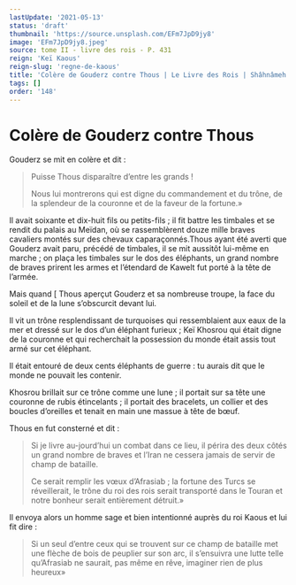 ```yaml
---
lastUpdate: '2021-05-13'
status: 'draft'
thumbnail: 'https://source.unsplash.com/EFm7JpD9jy8'
image: 'EFm7JpD9jy8.jpeg'
source: tome II - livre des rois - P. 431
reign: 'Keï Kaous'
reign-slug: 'regne-de-kaous'
title: 'Colère de Gouderz contre Thous | Le Livre des Rois | Shâhnâmeh'
tags: []
order: '148'
---
```


# Colère de Gouderz contre Thous

Gouderz se mit en colère et dit :

> Puisse Thous disparaître d’entre les grands !
>
> Nous lui montrerons qui est digne du commandement et du trône, de la splendeur de la couronne et de la faveur de la fortune.»

Il avait soixante et dix-huit fils ou petits-fils ; il fit battre les timbales et se rendit du palais au Meïdan, où se rassemblèrent douze mille braves cavaliers montés sur des chevaux caparaçonnés.Thous ayant été averti que Gouderz avait paru, précédé de timbales, il se mit aussitôt lui-même en marche ; on plaça les timbales sur le dos des éléphants, un grand nombre de braves prirent les armes et l’étendard de Kawelt fut porté à la tête de l’armée.

Mais quand
[
Thous aperçut Gouderz et sa nombreuse troupe, la face du soleil et de la lune s’obscurcit devant lui.

Il vit un trône resplendissant de turquoises qui ressemblaient aux eaux de la mer et dressé sur le dos d’un éléphant furieux ; Keï Khosrou qui était digne de la couronne et qui recherchait la possession du monde était assis tout armé sur cet éléphant.

Il était entouré de deux cents éléphants de guerre : tu aurais dit que le monde ne pouvait les contenir.

Khosrou brillait sur ce trône comme une lune ; il portait sur sa tête une couronne de rubis étincelants ; il portait des bracelets, un collier et des boucles d’oreilles et tenait en main une massue à tête de bœuf.

Thous en fut consterné et dit :

> Si je livre au-jourd’hui un combat dans ce lieu, il périra des deux côtés un grand nombre de braves et l’Iran ne cessera jamais de servir de champ de bataille.
>
> Ce serait remplir les vœux d’Afrasiab ; la fortune des Turcs se réveillerait, le trône du roi des rois serait transporté dans le Touran et notre bonheur serait entièrement détruit.»

Il envoya alors un homme sage et bien intentionné auprès du roi Kaous et lui fit dire :

> Si un seul d’entre ceux qui se trouvent sur ce champ de bataille met une flèche de bois de peuplier sur son arc, il s’ensuivra une lutte telle qu’Afrasiab ne saurait, pas même en rêve, imaginer rien de plus heureux»
